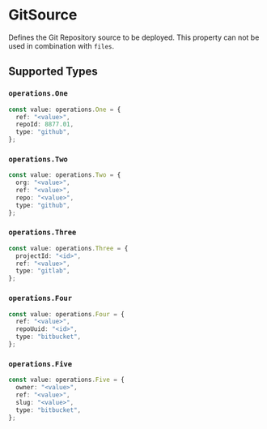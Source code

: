 # GitSource

Defines the Git Repository source to be deployed. This property can not be used in combination with `files`.


## Supported Types

### `operations.One`

```typescript
const value: operations.One = {
  ref: "<value>",
  repoId: 8877.01,
  type: "github",
};
```

### `operations.Two`

```typescript
const value: operations.Two = {
  org: "<value>",
  ref: "<value>",
  repo: "<value>",
  type: "github",
};
```

### `operations.Three`

```typescript
const value: operations.Three = {
  projectId: "<id>",
  ref: "<value>",
  type: "gitlab",
};
```

### `operations.Four`

```typescript
const value: operations.Four = {
  ref: "<value>",
  repoUuid: "<id>",
  type: "bitbucket",
};
```

### `operations.Five`

```typescript
const value: operations.Five = {
  owner: "<value>",
  ref: "<value>",
  slug: "<value>",
  type: "bitbucket",
};
```

